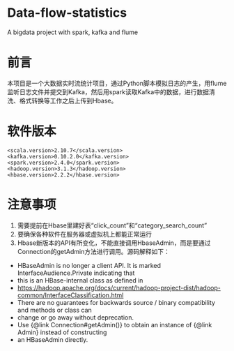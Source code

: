 # Data-flow-statistics
A bigdata project with spark, kafka and flume

# 前言
本项目是一个大数据实时流统计项目，通过Python脚本模拟日志的产生，用flume监听日志文件并提交到Kafka，然后用spark读取Kafka中的数据，进行数据清洗、格式转换等工作之后上传到Hbase。

# 软件版本
```
<scala.version>2.10.7</scala.version>
<kafka.version>0.10.2.0</kafka.version>
<spark.version>2.4.0</spark.version>
<hadoop.version>3.1.3</hadoop.version>
<hbase.version>2.2.2</hbase.version>
```

# 注意事项
1. 需要提前在Hbase里建好表“click_count”和“category_search_count”
2. 要确保各种软件在服务器或虚拟机上都能正常运行
3. Hbase新版本的API有所变化，不能直接调用HbaseAdmin，而是要通过Connection的getAdmin方法进行调用。源码解释如下：
* HBaseAdmin is no longer a client API. It is marked InterfaceAudience.Private indicating that
* this is an HBase-internal class as defined in
* https://hadoop.apache.org/docs/current/hadoop-project-dist/hadoop-common/InterfaceClassification.html
* There are no guarantees for backwards source / binary compatibility and methods or class can
* change or go away without deprecation.
* Use {@link Connection#getAdmin()} to obtain an instance of {@link Admin} instead of constructing
* an HBaseAdmin directly.

